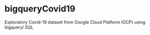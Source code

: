 # bigqueryCovid19
Exploratory Covid-19 dataset from Google Cloud Platform (GCP) using bigquery/ SQL
